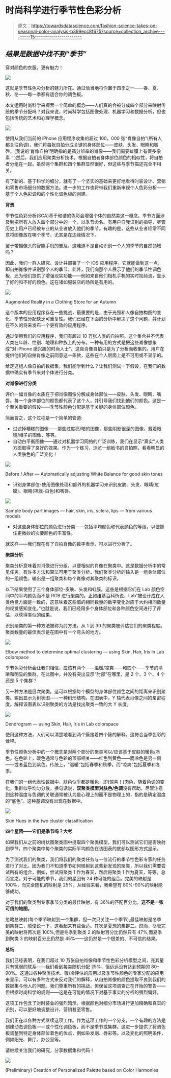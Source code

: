 # 时尚科学进行季节性色彩分析

> 原文：<https://towardsdatascience.com/fashion-science-takes-on-seasonal-color-analysis-b399ecc8f675?source=collection_archive---------15----------------------->

## *结果是数据中找不到“季节”*

穿对颜色的衣服，更有魅力！

![](img/79d7f481a5d13f6c651b963496a8670f.png)

这就是季节性色彩分析的魅力所在。通过恰当地将你置于四季之一——春、夏、秋、冬——每一季都有适合你的调色板。

本文运用时尚科学来探索一个简单的概念——人们真的会被分成四个部分来映射传统的季节分配吗？对我来说，时尚科学包括图像处理、机器学习和数据分析，但也包括传统的艺术和心理学概念。

![](img/3f97806dc08353a90a2064e1159d6b1c.png)

使用从我们当前的 iPhone 应用程序收集的超过 100，000 张“肖像自拍”(所有人都关注色调)，我们将每张自拍分成关键的身体部位——皮肤、头发、眼睛和嘴唇。(我说的‘肖像自拍’明确指的是高分辨率的肖像——我们需要虹膜上有很多像素！)然后，我们应用聚类分析技术，根据自拍者身体部位颜色的相似性，将自拍者分组在一起。虽然两个集群和四个集群显然很好，但这些与季节描述完全不相关。

有了新的、基于科学的细分，就有了一个坚实的基础来更好地看待时装设计、营销和零售市场细分的数据方法。进一步的工作也将带我们重新审视个人色彩分析——基于个人色彩调和的个性化调色板的创建。

**背景**

季节性色彩分析(SCA)基于和谐的色彩会增强个体的自然美这一概念。季节方面涉及到把所有人放入四个部分中的一个，以季节命名。有用户自我识别的指导，尽管历史上用户已经被专业的从业者放入他们的季节。有趣的是，这些从业者经常不同意将图像放在哪个季节，尤其是在边缘情况下。

鉴于带摄像头的智能手机的普及，这难道不是自动识别一个人的季节的自然领域吗？

因此，我们一群人研究、设计并部署了一个 iOS 应用程序，它就能做到这一点，即自拍肖像并识别那个人的季节。此外，我们向那个人展示了他们的季节性调色板，还为他们提供了增强现实功能——例如来自他们相机手机的实时视频流，显示了好的和不好的颜色。这在诸如服装店的场所是有用的。

![](img/ccd98e4ac4cf384b67471f58d265abfc.png)

Augmented Reality in a Clothing Store for an Autumn

这个版本的应用程序存在一些挑战，最重要的是，由于光照和人像自拍构图的变化，季节性分配缺乏可重复性。我们已经在下面的分析中解决了这个问题，并计划在不久的将来发布一个更有效的应用程序。

通过使用我们的应用程序，我们有超过 10 万张人类的自拍照。这个集合并不代表人类在年龄、性别、地理和种族上的分布。一种有用的方式是把这些肖像想象成“对 iPhone 感兴趣的时尚人士”。这些肖像自拍只是为了分析而收集的。用户在提供他们的自拍肖像之前同意这一条款，这些在个人层面上是不可用或不显示的。

给定这组人像自拍的数据集，我们能学到什么？让我们测试一下假设，在我们的数据中确实有季节来对个体进行分类。

**对肖像进行分类**

评价一幅肖像的本质在于把肖像图像分解成身体部位——皮肤、头发、眼睛、嘴唇。每一个身体部位的颜色都代表了这个人，并引导我们找到他们的颜色。这是一个至关重要的假设——季节性颜色分配是基于关键的身体部位颜色。

简而言之，这个过程是一个简单的管道:

*   过滤掉糟糕的图像——那些过度亮/暗的图像，那些阴影很深的图像，戴着眼镜/帽子的图像，等等。
*   自动白平衡图像——通过对机器学习网络的广泛训练，我们在显示“真实”人类方面取得了良好的效果。作为一个练习，浏览一组脸书的自拍照，看看明显的人类肤色的广泛变化！

![](img/03913fcd108434cf49b32ee160ed93e9.png)

Before / After — Automatically adjusting White Balance for good skin tones

*   识别身体部位-使用图像处理和额外的机器学习来识别皮肤、头发、眼睛(虹膜)、眼睛(巩膜-白色)和嘴唇。

![](img/d003e3564084f582658fee5adc232423.png)

Sample body part images — hair, skin, iris, sclera, lips — from various models

*   对这些身体部位的颜色进行分类——包括平均颜色和代表颜色的等级，以便抓住更微妙的次要颜色的丰富性。

就这样——我们现在有了自拍肖像的数字表示，可以进行分析了。

**聚类分析**

聚类分析意味着对肖像进行分组，以便相似的肖像在聚类中。这是数据分析中的常见任务。有许多方法和算法可用于聚类分析。我们聚类分析的输入是一组身体部位的一组颜色。输出是一组聚类和每个肖像对其聚类的标识。

以下结果使用了三个身体部位-皮肤、头发和虹膜。这些是根据它们在 Lab 颜色空间中的平均颜色而不是 RGB 进行聚类的。正如维基百科所说，Lab“被设计成在人类色觉方面是一致的，这意味着这些值的相同数量的数字变化对应于大约相同数量的视觉感知变化。”也就是说，我们已经用多个身体部位和各种颜色空间进行了评估，以获得类似的结果。

识别聚类的第一种方法被称为肘方法。从 1 到 30 的聚类被评估它们的聚类程度。聚类数量的最佳表示是在图中有一个弯头的地方。

![](img/86402248c809b35d880717ce7e740574.png)

Elbow method to determine optimal clustering — using Skin, Hair, Iris in Lab colorspace

季节色彩分析会让我们相信，应该有两个——温暖/凉爽——和四个——季节的清晰和明显的集群。在此图中，并没有突出显示“肘部”在哪里，是 2 个、3 个、4 个还是 5 个集群？

另一种方法是层次聚类。这可以根据每个模型的身体部位颜色之间的距离来识别聚类。输出显示为树状图——一种树形结构。在图表中，Y 轴代表肖像之间的亲密程度。解释该图表以识别聚类的方法是找出聚类一致的大 Y 长度。

![](img/b9718a5d8cab6eb9dd21c3bc74a02047.png)

Dendrogram — using Skin, Hair, Iris in Lab colorspace

使用这种方法，人们可以清楚地看到两个簇接着四个簇的解释。这符合当季色彩的诠释。

季节性颜色分析中的一个概念是对两个部分的聚类可以/应该基于皮肤的暖色/冷色。在色轮上，暖色通常与色轮的顶部相关——红色到黄色——而冷色是另一侧——或者蓝色到紫色。传统上，“温暖”包括春季和秋季，而“凉爽”包括夏季和冬季。

在我们的一组代表性数据中，肤色似乎都是暖色，即(惊喜！)肉色，随着色调的变化，集群似乎均匀分散。换句话说，**双聚类模型对肤色/色调**没有帮助。尽管注意到这种温度与色调的关联通常被认为是心理上的而不是物理上的，指的是确定温度的“底色”。这种基调没有出现在数据中。

![](img/d0122e5ea881c923f484f82e212a3146.png)

Skin Hues in the two cluster classification

**四个星团——它们是季节吗？大考**

如果我们从之前的树状图聚类图中提取四个聚类模型，我们可以测试它们是否映射到季节。四个聚类中每个聚类的实际平均颜色在该图表的底部以图形方式显示。

为了测试我们的聚类，我们将我们的聚类任务与一位流行的季节性色彩专家的任务进行了对比。因为我们不知道季节如何映射到这些新发现的聚类，所以我们需要尝试所有的组合，例如，尝试将聚类 1 作为春天，然后将聚类 1 作为夏天，等等。总而言之，对于可能的季节，我们的星团有 24 种可能的组合。完美的映射是 100%，而完全随机的映射是 25%。从经验来看，我希望有 80%-90%的映射能够成功。

对于我们的聚类到专家季节分类的最佳映射，有 36%的匹配百分比。**这不是一张可信的地图。**

忽略总映射(每个季节映射到一个集群，但一次只关注一个季节),最佳映射是冬季到集群二，顺便说一下，这看起来有些合适。其次是夏想的集群三。然而，尽管完美的映射将再次是 100%,但是冬季到聚类 2 的映射百分比仍然只有 47%,而夏季到聚类 3 的映射百分比仍然是 45%——这仍然是一个很差的、不可信的结果。

**总结**

我们已经表明，在我们超过 10 万张自拍肖像和季节性色彩分析模型之间，充其量只有微弱的联系——我们看到每类随机分配 25%，但远远没有达到预期的 80–90%。这通过各种聚类技术、暖/冷评估的应用以及季节性颜色的专家分配的应用来显示。可以有多种方式来反对我们的解释，从自拍肖像的颜色提取不良到我们的数据集与他人的问题。我们尊重所有的挑战，但保留这项调查正在开始的警告——但根据时尚科学的规则——这是在可能的情况下对基于事实的分析的强烈偏好。

这项工作包含了对时装业的强烈暗示。根据颜色对细分市场进行更加精确和真实的识别，可以更好地调整设计、营销甚至零售。

我们正在以各种方式继续这项工作。作为这项工作的一个分支，一个有趣的方法是创建动态调色板——或个性化调色板，而不是季节或集群。这进一步提供了将调色板调整到特定身体部位着色的优点，例如染发剂、唇彩等。以及变化的照明条件，例如阳光、舞厅、办公室等。

请继续关注我们的研究，分享数据集和代码！

![](img/0d1c1ea354200f394524f04c3cf3582f.png)

(Preliminary) Creation of Personalized Palette based on Color Harmonies